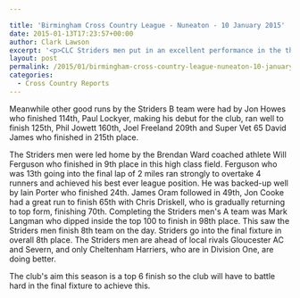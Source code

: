 ```yaml
---

title: 'Birmingham Cross Country League - Nuneaton - 10 January 2015'
date: 2015-01-13T17:23:57+00:00
author: Clark Lawson
excerpt: '<p>CLC Striders men put in an excellent performance in the third round of the Birmingham Cross country League Division 2 in Leicestershire on Saturday.</p>'
layout: post
permalink: /2015/01/birmingham-cross-country-league-nuneaton-10-january-2015/
categories:
  - Cross Country Reports
---
```

Meanwhile other good runs by the Striders B team were had by Jon Howes who finished 114th, Paul Lockyer, making his debut for the club, ran well to finish 125th, Phil Jowett 160th, Joel Freeland 209th and Super Vet 65 David James who finished in 215th place.

The Striders men were led home by the Brendan Ward coached athlete Will Ferguson who finished in 9th place in this high class field. Ferguson who was 13th going into the final lap of 2 miles ran strongly to overtake 4 runners and achieved his best ever league position. He was backed-up well by Iain Porter who finished 24th. James Oram followed in 49th, Jon Cooke had a great run to finish 65th with Chris Driskell, who is gradually returning to top form, finishing 70th. Completing the Striders men's A team was Mark Langman who dipped inside the top 100 to finish in 98th place. This saw the Striders men finish 8th team on the day. Striders go into the final fixture in overall 8th place. The Striders men are ahead of local rivals Gloucester AC and Severn, and only Cheltenham Harriers, who are in Division One, are doing better.

The club's aim this season is a top 6 finish so the club will have to battle hard in the final fixture to achieve this.
